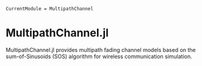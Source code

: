 ```@meta
CurrentModule = MultipathChannel
```

# MultipathChannel.jl

MultipathChannel.jl provides multipath fading channel models based on the sum-of-Sinusoids (SOS) algorithm for wireless communication simulation.


